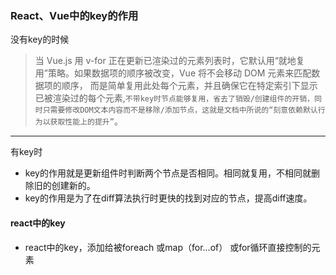 ### React、Vue中的key的作用
没有key的时候
> 当 Vue.js 用 v-for 正在更新已渲染过的元素列表时，它默认用“就地复用”策略。如果数据项的顺序被改变，Vue 将不会移动 DOM 元素来匹配数据项的顺序， 而是简单复用此处每个元素，并且确保它在特定索引下显示已被渲染过的每个元素,`不带key时节点能够复用，省去了销毁/创建组件的开销，同时只需要修改DOM文本内容而不是移除/添加节点，这就是文档中所说的“刻意依赖默认行为以获取性能上的提升”`。
***
有key时
+ key的作用就是更新组件时判断两个节点是否相同。相同就复用，不相同就删除旧的创建新的。
+ key的作用是为了在diff算法执行时更快的找到对应的节点，提高diff速度。

#### react中的key 

+ react中的key，添加给被foreach 或map（for...of） 或for循环直接控制的元素